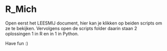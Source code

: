# R_Mich

Open eerst het LEESMIJ document, hier kan je klikken op beiden scripts om ze te bekijken.
Vervolgens open de scripts folder daarin staan 2 oplossingen 1 in R en in 1 in Python.

Have fun :)
